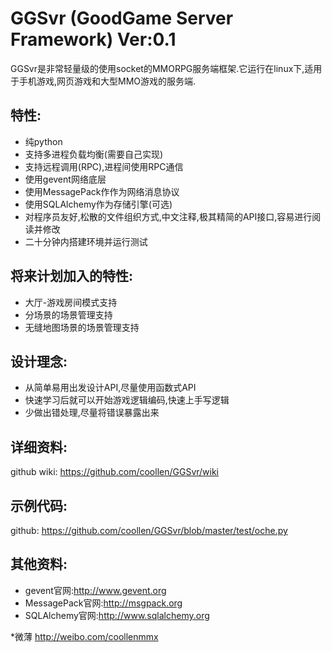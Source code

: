 GGSvr (GoodGame Server Framework) Ver:0.1
=====================
GGSvr是非常轻量级的使用socket的MMORPG服务端框架.它运行在linux下,适用于手机游戏,网页游戏和大型MMO游戏的服务端.


特性:
---------------------
* 纯python
* 支持多进程负载均衡(需要自己实现)
* 支持远程调用(RPC),进程间使用RPC通信
* 使用gevent网络底层
* 使用MessagePack作作为网络消息协议
* 使用SQLAlchemy作为存储引擎(可选)
* 对程序员友好,松散的文件组织方式,中文注释,极其精简的API接口,容易进行阅读并修改
* 二十分钟内搭建环境并运行测试

将来计划加入的特性:
---------------------
* 大厅-游戏房间模式支持
* 分场景的场景管理支持
* 无缝地图场景的场景管理支持

设计理念:
---------------------
* 从简单易用出发设计API,尽量使用函数式API
* 快速学习后就可以开始游戏逻辑编码,快速上手写逻辑
* 少做出错处理,尽量将错误暴露出来

详细资料:
---------------------
github wiki: https://github.com/coollen/GGSvr/wiki

示例代码:
---------------------
github: https://github.com/coollen/GGSvr/blob/master/test/oche.py

其他资料:
---------------------
* gevent官网:http://www.gevent.org
* MessagePack官网:http://msgpack.org
* SQLAlchemy官网:http://www.sqlalchemy.org


*微薄 http://weibo.com/coollenmmx
